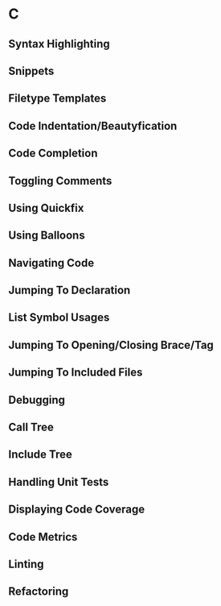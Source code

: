 # C
## Syntax Highlighting
## Snippets
## Filetype Templates
## Code Indentation/Beautyfication
## Code Completion
## Toggling Comments
## Using Quickfix
## Using Balloons
## Navigating Code
## Jumping To Declaration
## List Symbol Usages
## Jumping To Opening/Closing Brace/Tag
## Jumping To Included Files
## Debugging
## Call Tree
## Include Tree
## Handling Unit Tests
## Displaying Code Coverage
## Code Metrics
## Linting
## Refactoring 
